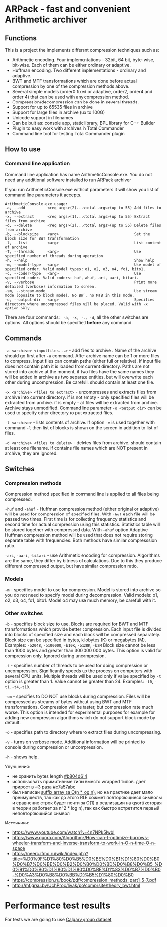# ARPack - fast and convenient Arithmetic archiver


## Functions

This is a project the implements different compression techniques such as:
- Arithmetic encoding. Four implementations - 32bit, 64 bit, byte-wise, bit-wise. Each of them can be either ordinary or adaptive.
- Huffman encoding. Two different implementations - ordinary and adaptive.
- BWT and MTF transformations which are done before actual compression by one of the compression methods above.
- Several simple models (order0 fixed or adaptive, order2, order4 and order 4) that can be used with any compression method. 
- Compression/decompression can be done in several threads. 
- Support for up to 65535 files in archive
- Support for large files in archive (up to 100G)
- Unicode support in filenames
- Can be buit as: console app, static library, BPL library for C++ Builder
- Plugin to easy work with archives in Total Commander
- Command line tool for testing Total Commander plugin
 

## How to use

### Command line application
Command line application has name ArithmeticConsole.exe.
You do not need any additional software installed to run ARPack archiver

If you run ArithmeticConsole.exe without parameters it will show you list of command line parameters it accepts. 

```
ArithmeticConsole.exe usage:
-a, --add          <req args>(2)...<total args>(up to 55) Add files to archive
-x, --extract      <req args>(1)...<total args>(up to 55) Extract files from archive
-d, --delete       <req args>(2)...<total args>(up to 55) Delete files from archive
-b, --blocksize    <arg>                                  Set the block size for BWT transformation
-l, --list         <arg>                                  List content of archive
-T, --threads      <arg>                                  Use specified number of threads during operation
-h, --help                                                Show help
-m, --model-type   <arg>                                  Use model of specified order. Valid model types: o1, o2, o3, o4, fo1, bito1.
-c, --coder-type   <arg>                                  Use specified coder. Valid coders: huf, ahuf, ari, aari, bitari.
-v, --verbose                                             Print more detailed (verbose) information to screen.
-sm, --stream-mode                                        Use stream mode (oposite to block mode). No BWT, no MTB in this mode.
-o, --output-dir   <arg>                                  Specifies directory where uncompressed files will be placed. Valid with -x option only.
```

There are four commands: ` -a, -x, -l, -d`, all the other switches are options.
All options should be specified **before** any command.

## Commands
`-a <archive> <inputfiles...>` - add files <inputfiles> to archive <archive>. Name of the archive should go first after `-a` command. After archive name can be 1 or more files to compress.
Input files can contain paths (either full or relative). If input file does not contain path it is loaded from current directory.
Paths are not stored into archive at the moment, if two files have the same names they will be added in archive as two separate entities, but will overwrite each other during uncompression. Be carefull.
<inputfiles> should contain at least one file.

`-x <archive> <files to extract>` - uncompresses and extracts files from archive into current directory.
if <files to extract> is not empty - only specified files will be extracted from archive.
if <files to extract> is empty - all files will be extracted from archive.
Archive stays unmodified.
Command line parameter `-o <output dir>` can be used to specify other directory to put extracted files.  

`-l <archive>` - lists contents of archive. 
If option `-v` is used together with command `-l` then list of blocks is shown on the screen in addition to list of files.  

`-d <archive> <files to delete>` - deletes files from archive. 
<files to delete> should contain at least one filename.
if <files to delete> contains file names which are NOT present in archive, they are ignored.

## Switches

### Compression methods
Compression method specified in command line is applied to all files being compressed.

`-huf` and `-ahuf` - Huffman compression method (either original or adaptive) will be used for compression of specified files. 
With `-huf` each file will be passed two times. First time is for collecting frequency statistics and second time for actual compression using this statistics. 
Statistics table will be stored together with compressed data.
With `-ahuf` option Adaptive Huffman compression method will be used that does not require storing separate table with frequencies.
Both methods have similar compresssion ratio.

`-ari`, `-aari`, `-bitari` - use Arithmetic encoding for compression. Algorithms are the same, they differ by bitness of calculations.
Due to this they produce different compressed output, but have similar compression ratio.

### Models
`-m` - specifies model to use for compression. Model is stored into archive so you do not need to specify model during decompression.
Valid models: o1, o2, o3, o4, fo1, bito1. Model o4 may use much memory, be carefull with it.

### Other switches
`-b` - specifies block size to use. Blocks are required for BWT and MTF transformations which provide better compression. 
Each input file is divided into blocks of specified size and each block will be compressed separately.
Block size can be specified in bytes, kilobytes (K) or megabytes (M).
Examples: `-b2048`, `-b100000`, `-b10K`, `-b128K`, `-b2M`
Block size cannot be less than 1000 bytes and greater than 300 000 000 bytes.
This option is valid for compression only. Ignored during uncompresion.

`-t` - specifies number of threads to be used for doing compression or uncompression. 
Significantly speeds up the process on computers with several CPU units.
Multiple threads will be used only if value specified by `-t` option is greater than 1.
Value cannot be greater than 24.
Examples: `-t0`, `-t1`, `-t4`,`-t10`.

`-sm` - specifies to DO NOT use blocks during compression. Files will be compressed as streams of bytes without using BWT and MTF transformations. 
Compression will be faster, but compression rate much worse. 
This option is intended for experimental purposes for example for adding new compresson algorithms which do not support block mode by default. 

`-o` - specifies path to directory where to extract files during uncompressing. 

`-v` - turns on verbose mode. Additional information will be printed to console during compression or uncompression.

`-h` - shows help.

Улучшения:
- не хранить bytes length [#b804d614](https://github.com/scrat98/data-compressor/commit/b804d614)
- использовать примитивные типы вместо wrapped типов. дает прирост в ~3 раза [#c7a57abc](https://github.com/scrat98/data-compressor/commit/c7a57abc)
- был написан [suffix array за O(n * log n)](https://github.com/scrat98/data-compressor/commit/f10a8cb9), но на практике дает мало преимуществ, 
так как до этого RLE сожмет повторяющиеся символы и сравнение строк будет почти за O(1) в реализации на qsort(которая в теории работает за n^2 * log n), 
так как быстро встретится первый неповторяющийся символ

Источники:
- https://www.youtube.com/watch?v=4n7NPk5lwbI
- https://www.quora.com/Algorithms/How-can-I-optimize-burrows-wheeler-transform-and-inverse-transform-to-work-in-O-n-time-O-n-space
- https://neerc.ifmo.ru/wiki/index.php?title=%D0%9F%D1%80%D0%B5%D0%BE%D0%B1%D1%80%D0%B0%D0%B7%D0%BE%D0%B2%D0%B0%D0%BD%D0%B8%D0%B5_%D0%91%D0%B0%D1%80%D1%80%D0%BE%D1%83%D0%B7%D0%B0-%D0%A3%D0%B8%D0%BB%D0%B5%D1%80%D0%B0
- https://compression.ru/book/pdf/compression_methods_part1_5-7.pdf
- http://mf.grsu.by/UchProc/livak/po/comprsite/theory_bwt.html


# Performance test results
For tests we are going to use [Calgary group dataset](http://www.data-compression.info/Corpora/CalgaryCorpus/)
